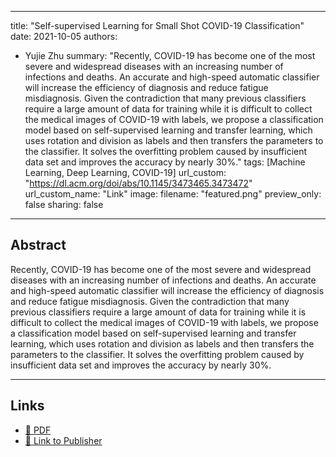 
---
title: "Self-supervised Learning for Small Shot COVID-19 Classification"
date: 2021-10-05
authors:
  - Yujie Zhu
summary: "Recently, COVID-19 has become one of the most severe and widespread diseases with an increasing number of infections and deaths. An accurate and high-speed automatic classifier will increase the efficiency of diagnosis and reduce fatigue misdiagnosis. Given the contradiction that many previous classifiers require a large amount of data for training while it is difficult to collect the medical images of COVID-19 with labels, we propose a classification model based on self-supervised learning and transfer learning, which uses rotation and division as labels and then transfers the parameters to the classifier. It solves the overfitting problem caused by insufficient data set and improves the accuracy by nearly 30%."
tags: [Machine Learning, Deep Learning, COVID-19]
url_custom: "https://dl.acm.org/doi/abs/10.1145/3473465.3473472"
url_custom_name: "Link"
image:
  filename: "featured.png"
  preview_only: false
sharing: false
---

## Abstract

Recently, COVID-19 has become one of the most severe and widespread diseases with an increasing number of infections and deaths. An accurate and high-speed automatic classifier will increase the efficiency of diagnosis and reduce fatigue misdiagnosis. Given the contradiction that many previous classifiers require a large amount of data for training while it is difficult to collect the medical images of COVID-19 with labels, we propose a classification model based on self-supervised learning and transfer learning, which uses rotation and division as labels and then transfers the parameters to the classifier. It solves the overfitting problem caused by insufficient data set and improves the accuracy by nearly 30%.

---

## Links

- [📄 PDF](Self.pdf)
- [🔗 Link to Publisher](https://dl.acm.org/doi/abs/10.1145/3473465.3473472)


